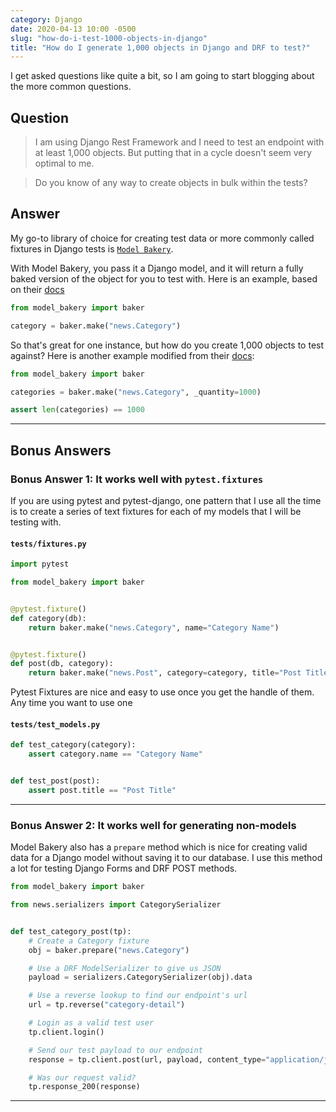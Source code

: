 ```yaml
---
category: Django
date: 2020-04-13 10:00 -0500
slug: "how-do-i-test-1000-objects-in-django"
title: "How do I generate 1,000 objects in Django and DRF to test?"
---
```


I get asked questions like quite a bit, so I am going to start blogging about the more common questions. 

## Question

> I am using Django Rest Framework and I need to test an endpoint with at least 1,000 objects.  But putting that in a cycle doesn't seem very optimal to me.

> Do you know of any way to create objects in bulk within the tests?

## Answer

My go-to library of choice for creating test data or more commonly called fixtures in Django tests is [`Model Bakery`](https://github.com/model-bakers/model_bakery). 

With Model Bakery, you pass it a Django model, and it will return a fully baked version of the object for you to test with. Here is an example, based on their [docs](https://model-bakery.readthedocs.io/en/latest/basic_usage.html#basic-usage)

<!-- embedme src/example-01.py -->
```python 
from model_bakery import baker

category = baker.make("news.Category")
```

So that's great for one instance, but how do you create 1,000 objects to test against? Here is another example modified from their [docs](https://model-bakery.readthedocs.io/en/latest/basic_usage.html#more-than-one-instance):

<!-- embedme src/example-02.py -->
```python 
from model_bakery import baker

categories = baker.make("news.Category", _quantity=1000)

assert len(categories) == 1000
```

----

## Bonus Answers

### Bonus Answer 1: It works well with `pytest.fixtures`

If you are using pytest and pytest-django, one pattern that I use all the time is to create a series of text fixtures for each of my models that I will be testing with.

#### `tests/fixtures.py`

<!-- embedme src/example-03-fixtures.py -->
```python
import pytest

from model_bakery import baker


@pytest.fixture()
def category(db):
    return baker.make("news.Category", name="Category Name")


@pytest.fixture()
def post(db, category):
    return baker.make("news.Post", category=category, title="Post Title")

```

Pytest Fixtures are nice and easy to use once you get the handle of them. Any time you want to use one

#### `tests/test_models.py`

<!-- embedme src/example-04-test_models.py -->
```python
def test_category(category):
    assert category.name == "Category Name"


def test_post(post):
    assert post.title == "Post Title"

```

----

### Bonus Answer 2: It works well for generating non-models 

Model Bakery also has a `prepare` method which is nice for creating valid data for a Django model without saving it to our database. I use this method a lot for testing Django Forms and DRF POST methods. 

<!-- embedme src/example-05.py -->
```python
from model_bakery import baker

from news.serializers import CategorySerializer


def test_category_post(tp):
    # Create a Category fixture
    obj = baker.prepare("news.Category")

    # Use a DRF ModelSerializer to give us JSON
    payload = serializers.CategorySerializer(obj).data

    # Use a reverse lookup to find our endpoint's url
    url = tp.reverse("category-detail")

    # Login as a valid test user
    tp.client.login()

    # Send our test payload to our endpoint
    response = tp.client.post(url, payload, content_type="application/json")

    # Was our request valid?
    tp.response_200(response)

```

----
